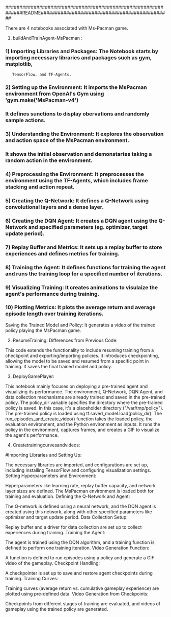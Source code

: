 ##############################################################README##############################################


There are 4 notebooks associated with Ms-Pacman game. 

1) buildAndTrainAgent-MsPacman : 

### 1) Importing Libraries and Packages: The Notebook starts by importing necessary libraries and packages such as gym, matplotlib, 
	   TensorFlow, and TF-Agents.

### 2) Setting up the Environment: It imports the MsPacman environment from OpenAI's Gym using 'gym.make('MsPacman-v4')
###    It defines sunctions to display obervations and randomly sample actions. 

### 3) Understanding the Environment: It explores the observation and action space of the MsPacman environment. 
### 								  It shows the initial observation and demonstartes taking a random action in the environment. 

### 4) Preprocessing the Environment: It preprocesses the environment using the TF-Agents, which includes frame stacking and action repeat. 

### 5) Creating the Q-Network: It defines a Q-Network using convolutional layers and a dense layer. 

### 6) Creating the DQN Agent: It creates a DQN agent using the Q-Network and specified parameters (eg. optimizer, target update period). 

### 7) Replay Buffer and Metrics: It sets up a replay buffer to store experiences and defines metrics for training. 

### 8) Training the Agent: It defines functions for training the agent and runs the training loop for a specified number of iterations. 

### 9) Visualizing Training: It creates animations to visulaize the agent's performance during training. 

### 10) Plotting Metrics: It plots the average return and average episode length over training iterations. 

Saving the Trained Model and Policy: 
It generates a video of the trained policy playing the MsPacman game. 

2) ResumeTraining: 
   Differences from Previous Code:

This code extends the functionality to include resuming training from a checkpoint and exporting/importing policies.
It introduces checkpointing, allowing the model to be saved and resumed from a specific point in training.
It saves the final trained model and policy.
								
3) DeployGamePlayer: 
   
This notebook mainly focuses on deploying a pre-trained agent and visualizing its performance. 
The environment, Q-Network, DQN Agent, and data collection mechanisms are already trained and saved in the pre-trained policy.
The policy_dir variable specifies the directory where the pre-trained policy is saved. In this case, it's a placeholder directory ("/var/tmp/policy").
The pre-trained policy is loaded using tf.saved_model.load(policy_dir).
The run_episodes_and_create_video() function takes the loaded policy, the evaluation environment, and the Python environment as inputs.
It runs the policy in the environment, captures frames, and creates a GIF to visualize the agent's performance.

4) Createtrainingcurvesandvideos: 

#Importing Libraries and Setting Up:

The necessary libraries are imported, and configurations are set up, including installing TensorFlow and configuring visualization settings.
Setting Hyperparameters and Environment:

Hyperparameters like learning rate, replay buffer capacity, and network layer sizes are defined. The MsPacman environment is loaded both for training and evaluation.
Defining the Q-Network and Agent:

The Q-network is defined using a neural network, and the DQN agent is created using this network, along with other specified parameters like optimizer and target update period.
Data Collection Setup:

Replay buffer and a driver for data collection are set up to collect experiences during training.
Training the Agent:

The agent is trained using the DQN algorithm, and a training function is defined to perform one training iteration.
Video Generation Function:

A function is defined to run episodes using a policy and generate a GIF video of the gameplay.
Checkpoint Handling:

A checkpointer is set up to save and restore agent checkpoints during training.
Training Curves:

Training curves (average return vs. cumulative gameplay experience) are plotted using pre-defined data.
Video Generation from Checkpoints:

Checkpoints from different stages of training are evaluated, and videos of gameplay using the trained policy are generated.
